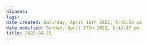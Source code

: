 ```yaml
---
aliases: 
tags: 
date created: Saturday, April 16th 2022, 4:46:54 pm
date modified: Sunday, April 17th 2022, 6:43:47 pm
title: 2022-04-15
---
```

